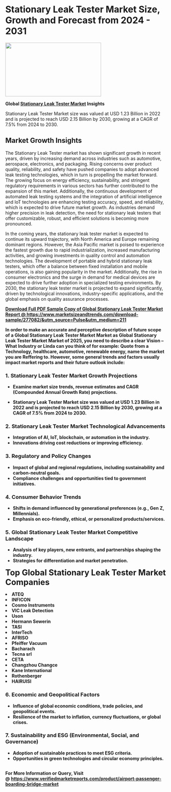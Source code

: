 <H1>Stationary Leak Tester Market Size, Growth and Forecast from 2024 - 2031</H1><img class="aligncenter size-medium wp-image-584254" src="https://thirdeyenews.in/wp-content/uploads/2024/09/Global-Market-Research-300x168.jpeg" alt="" width="300" height="168" /><p><strong>Global&nbsp;<a href="https://www.marketsizeandtrends.com/download-sample/277082/&amp;utm_source=Pulse&amp;utm_medium=211">Stationary Leak Tester Market</a> Insights</strong></p><p>Stationary Leak Tester Market size was valued at USD 1.23 Billion in 2022 and is projected to reach USD 2.15 Billion by 2030, growing at a CAGR of 7.5% from 2024 to 2030.</p><p><h2>Market Growth Insights</h2> <p>The Stationary Leak Tester market has shown significant growth in recent years, driven by increasing demand across industries such as automotive, aerospace, electronics, and packaging. Rising concerns over product quality, reliability, and safety have pushed companies to adopt advanced leak testing technologies, which in turn is propelling the market forward. The growing focus on energy efficiency, sustainability, and stringent regulatory requirements in various sectors has further contributed to the expansion of this market. Additionally, the continuous development of automated leak testing systems and the integration of artificial intelligence and IoT technologies are enhancing testing accuracy, speed, and reliability, which is expected to drive future market growth. As industries demand higher precision in leak detection, the need for stationary leak testers that offer customizable, robust, and efficient solutions is becoming more pronounced.</p> <p><strong><a href="#"></a></strong></p> <p>In the coming years, the stationary leak tester market is expected to continue its upward trajectory, with North America and Europe remaining dominant regions. However, the Asia Pacific market is poised to experience the fastest growth due to rapid industrialization, increased manufacturing activities, and growing investments in quality control and automation technologies. The development of portable and hybrid stationary leak testers, which offer a balance between fixed installation and mobile operations, is also gaining popularity in the market. Additionally, the rise in consumer electronics and the surge in demand for medical devices are expected to drive further adoption in specialized testing environments. By 2030, the stationary leak tester market is projected to expand significantly, driven by technological innovations, industry-specific applications, and the global emphasis on quality assurance processes.</p> <p><strong><a href="#"></p><p><span class=""><strong>Download Full PDF Sample Copy of Global Stationary Leak Tester Market Report</strong> @ <a href="https://www.marketsizeandtrends.com/download-sample/277082/&amp;utm_source=Pulse&amp;utm_medium=211" target="_blank">https://www.marketsizeandtrends.com/download-sample/277082/&amp;utm_source=Pulse&amp;utm_medium=211</a></span></p><p>In order to make an accurate and perceptive description of future scope of a Global&nbsp;Stationary Leak Tester Market Market as Global&nbsp;Stationary Leak Tester Market Market of 2025, you need to describe a clear Vision &ndash; What Industry or Linda can you think of for example: Quote from a Technology, healthcare, automotive, renewable energy, name the market you are Reffering to. However, some general trends and factors usually impact market reports and their future outlook include:</p><h3>1.&nbsp;<strong>Stationary Leak Tester Market Growth Projections</strong></h3><ul><li>Examine market size trends, revenue estimates and CAGR (Compounded Annual Growth Rate) projections.</li><li><p>Stationary Leak Tester Market size was valued at USD 1.23 Billion in 2022 and is projected to reach USD 2.15 Billion by 2030, growing at a CAGR of 7.5% from 2024 to 2030.</p></li></ul><h3>2.&nbsp;<strong>Stationary Leak Tester Market Technological Advancements</strong></h3><ul><li>Integration of AI, IoT, blockchain, or automation in the industry.</li><li>Innovations driving cost reductions or improving efficiency.</li></ul><h3>3.&nbsp;<strong>Regulatory and Policy Changes</strong></h3><ul><li>Impact of global and regional regulations, including sustainability and carbon-neutral goals.</li><li>Compliance challenges and opportunities tied to government initiatives.</li></ul><h3>4.&nbsp;<strong>Consumer Behavior Trends</strong></h3><ul><li>Shifts in demand influenced by generational preferences (e.g., Gen Z, Millennials).</li><li>Emphasis on eco-friendly, ethical, or personalized products/services.</li></ul><h3>5.&nbsp;<strong>Global Stationary Leak Tester Market Competitive Landscape</strong></h3><ul><li>Analysis of key players, new entrants, and partnerships shaping the industry.</li><li>Strategies for differentiation and market penetration.</li></ul><p data-pm-slice="1 1 []"><span style="color: inherit; font-family: inherit; font-size: 25px;">Top Global Stationary Leak Tester Market Companies</span></p><div class="" data-test-id=""><p><li>ATEQ</li><li> INFICON</li><li> Cosmo Instruments</li><li> VIC Leak Detection</li><li> Uson</li><li> Hermann Sewerin</li><li> TASI</li><li> InterTech</li><li> AFRISO</li><li> Pfeiffer Vacuum</li><li> Bacharach</li><li> Tecna srl</li><li> CETA</li><li> Changzhou Changce</li><li> Kane International</li><li> Rothenberger</li><li> HAIRUISI</li></p></div><h3>6.&nbsp;<strong>Economic and Geopolitical Factors</strong></h3><ul><li>Influence of global economic conditions, trade policies, and geopolitical events.</li><li>Resilience of the market to inflation, currency fluctuations, or global crises.</li></ul><h3>7.&nbsp;<strong>Sustainability and ESG (Environmental, Social, and Governance)</strong></h3><ul><li>Adoption of sustainable practices to meet ESG criteria.</li><li>Opportunities in green technologies and circular economy principles.</li></ul><h2><strong style="font-size: 14px;">For More Information or Query, Visit @&nbsp;</strong><a style="background-color: #ffffff; font-size: 14px;" href="https://www.marketsizeandtrends.com/report/stationary-leak-tester-market/" target="_blank">https://www.verifiedmarketreports.com/product/airport-passenger-boarding-bridge-market</a></h2>

